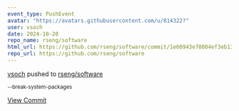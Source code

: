 ```yaml
---
event_type: PushEvent
avatar: "https://avatars.githubusercontent.com/u/814322?"
user: vsoch
date: 2024-10-20
repo_name: rseng/software
html_url: https://github.com/rseng/software/commit/1e60943e78804ef3eb1329cce582c6ccdb793755
repo_url: https://github.com/rseng/software
---
```


<a href='https://github.com/vsoch' target='_blank'>vsoch</a> pushed to <a href='https://github.com/rseng/software' target='_blank'>rseng/software</a>

<small>--break-system-packages</small>

<a href='https://github.com/rseng/software/commit/1e60943e78804ef3eb1329cce582c6ccdb793755' target='_blank'>View Commit</a>